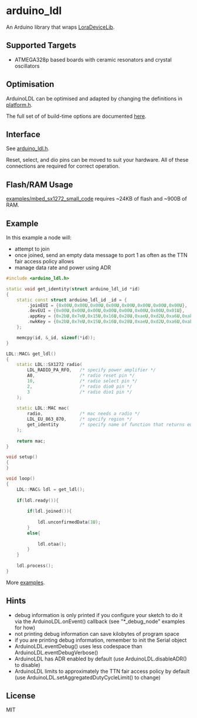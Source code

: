 arduino_ldl
===========

An Arduino library that wraps [LoraDeviceLib](https://github.com/cjhdev/lora_device_lib).

## Supported Targets

- ATMEGA328p based boards with ceramic resonators and crystal oscillators

## Optimisation

ArduinoLDL can be optimised and adapted by changing the definitions in [platform.h](platform.h).

The full set of of build-time options are documented [here](https://cjhdev.github.io/lora_device_lib_api/group__ldl__optional.html).

## Interface

See [arduino_ldl.h](arduino_ldl.h).

Reset, select, and dio pins can be moved to suit your hardware. All
of these connections are required for correct operation.

## Flash/RAM Usage

[examples/mbed_sx1272_small_code](examples/mbed_sx1272_small_code) requires ~24KB of flash and ~900B of RAM.


## Example

In this example a node will:

- attempt to join
- once joined, send an empty data message to port 1 as often as the TTN fair access policy allows
- manage data rate and power using ADR

~~~ C++
#include <arduino_ldl.h>

static void get_identity(struct arduino_ldl_id *id)
{       
    static const struct arduino_ldl_id _id = {
        .joinEUI = {0x00U,0x00U,0x00U,0x00U,0x00U,0x00U,0x00U,0x00U},
        .devEUI = {0x00U,0x00U,0x00U,0x00U,0x00U,0x00U,0x00U,0x01U},
        .appKey = {0x2bU,0x7eU,0x15U,0x16U,0x28U,0xaeU,0xd2U,0xa6U,0xabU,0xf7U,0x15U,0x88U,0x09U,0xcfU,0x4fU,0x3cU},
        .nwkKey = {0x2bU,0x7eU,0x15U,0x16U,0x28U,0xaeU,0xd2U,0xa6U,0xabU,0xf7U,0x15U,0x88U,0x09U,0xcfU,0x4fU,0x3cU}
    };

    memcpy(id, &_id, sizeof(*id));
}

LDL::MAC& get_ldl()
{
    static LDL::SX1272 radio(
        LDL_RADIO_PA_RFO,   /* specify power amplifier */
        A0,                 /* radio reset pin */
        10,                 /* radio select pin */
        2,                  /* radio dio0 pin */
        3                   /* radio dio1 pin */
    );
    
    static LDL::MAC mac(
        radio,              /* mac needs a radio */
        LDL_EU_863_870,     /* specify region */
        get_identity        /* specify name of function that returns euis and keys */               
    );
    
    return mac;
}

void setup() 
{
}

void loop() 
{ 
    LDL::MAC& ldl = get_ldl();
    
    if(ldl.ready()){
    
        if(ldl.joined()){
        
            ldl.unconfirmedData(1U);                 
        }
        else{
         
            ldl.otaa();
        }
    }    
    
    ldl.process();        
}
~~~

More [examples](examples).

## Hints

- debug information is only printed if you configure your sketch to do it via the ArduinoLDL.onEvent() callback (see "*_debug_node" examples for how)
- not printing debug information can save kilobytes of program space
- if you are printing debug information, remember to init the Serial object
- ArduinoLDL.eventDebug() uses less codespace than ArduinoLDL.eventDebugVerbose()
- ArduinoLDL has ADR enabled by default (use ArduinoLDL.disableADR() to disable)
- ArduinoLDL limits to approximately the TTN fair access policy by default (use ArduinoLDL.setAggregatedDutyCycleLimit() to change)

## License

MIT
